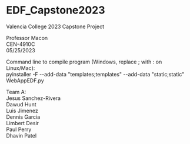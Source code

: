 # EDF_Capstone2023  
Valencia College 2023 Capstone Project  

Professor Macon  
CEN-4910C  
05/25/2023  

Command line to compile program (Windows, replace ; with : on Linux/Mac):  
pyinstaller -F --add-data "templates;templates" --add-data "static;static" WebAppEDF.py  

Team A:  
Jesus Sanchez-Rivera  
Dawud Hunt  
Luis Jimenez  
Dennis Garcia  
Limbert Desir   
Paul Perry  
Dhavin Patel  

